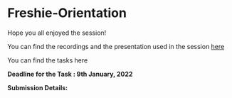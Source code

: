 # Freshie-Orientation

Hope you all enjoyed the session!

You can find the recordings and the presentation used in the session [here](https://drive.google.com/drive/folders/1yNTfgPGZHvPIgUpi1AcZuRymw0W0NgV_?usp=sharing)

You can find the tasks here

**Deadline for the Task : 9th January, 2022**

**Submission Details:**

